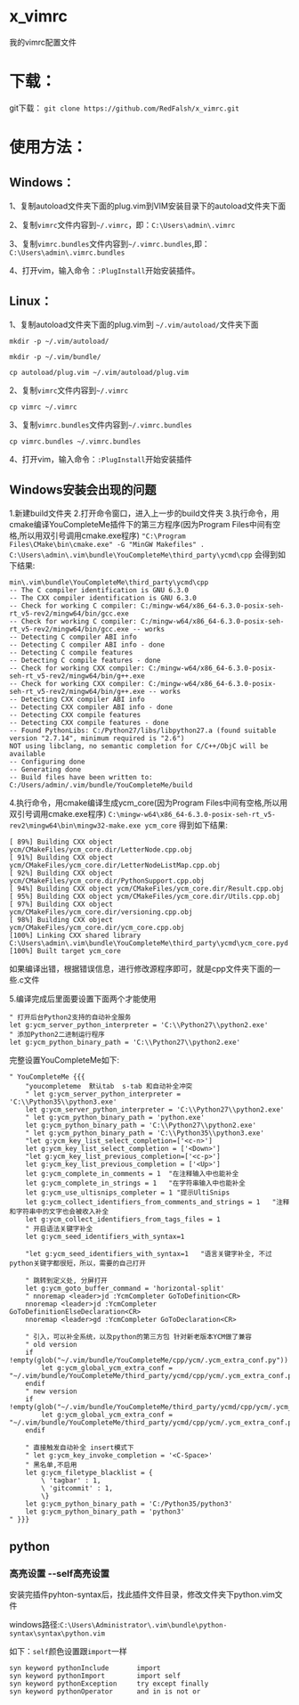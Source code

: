 # x_vimrc
我的vimrc配置文件

# 下载：

git下载：
`git clone https://github.com/RedFalsh/x_vimrc.git`

# 使用方法：

## Windows：

1、复制autoload文件夹下面的plug.vim到VIM安装目录下的autoload文件夹下面

2、复制`vimrc`文件内容到`~/.vimrc`，即：`C:\Users\admin\.vimrc`

3、复制`vimrc.bundles`文件内容到`~/.vimrc.bundles`,即：`C:\Users\admin\.vimrc.bundles`

4、打开vim，输入命令：`:PlugInstall`开始安装插件。

## Linux：

1、复制autoload文件夹下面的plug.vim到 `~/.vim/autoload/`文件夹下面

`mkdir -p ~/.vim/autoload/`

`mkdir -p ~/.vim/bundle/`

`cp autoload/plug.vim ~/.vim/autoload/plug.vim`

2、复制`vimrc`文件内容到`~/.vimrc`

`cp vimrc ~/.vimrc`

3、复制`vimrc.bundles`文件内容到`~/.vimrc.bundles`

`cp vimrc.bundles ~/.vimrc.bundles`

4、打开vim，输入命令：`:PlugInstall`开始安装插件

## Windows安装会出现的问题

1.新建build文件夹
2.打开命令窗口，进入上一步的build文件夹
3.执行命令，用cmake编译YouCompleteMe插件下的第三方程序(因为Program Files中间有空格,所以用双引号调用cmake.exe程序)
`"C:\Program Files\CMake\bin\cmake.exe" -G "MinGW Makefiles" . C:\Users\admin\.vim\bundle\YouCompleteMe\third_party\ycmd\cpp`
会得到如下结果:
```
min\.vim\bundle\YouCompleteMe\third_party\ycmd\cpp
-- The C compiler identification is GNU 6.3.0
-- The CXX compiler identification is GNU 6.3.0
-- Check for working C compiler: C:/mingw-w64/x86_64-6.3.0-posix-seh-rt_v5-rev2/mingw64/bin/gcc.exe
-- Check for working C compiler: C:/mingw-w64/x86_64-6.3.0-posix-seh-rt_v5-rev2/mingw64/bin/gcc.exe -- works
-- Detecting C compiler ABI info
-- Detecting C compiler ABI info - done
-- Detecting C compile features
-- Detecting C compile features - done
-- Check for working CXX compiler: C:/mingw-w64/x86_64-6.3.0-posix-seh-rt_v5-rev2/mingw64/bin/g++.exe
-- Check for working CXX compiler: C:/mingw-w64/x86_64-6.3.0-posix-seh-rt_v5-rev2/mingw64/bin/g++.exe -- works
-- Detecting CXX compiler ABI info
-- Detecting CXX compiler ABI info - done
-- Detecting CXX compile features
-- Detecting CXX compile features - done
-- Found PythonLibs: C:/Python27/libs/libpython27.a (found suitable version "2.7.14", minimum required is "2.6")
NOT using libclang, no semantic completion for C/C++/ObjC will be available
-- Configuring done
-- Generating done
-- Build files have been written to: C:/Users/admin/.vim/bundle/YouCompleteMe/build
```
4.执行命令，用cmake编译生成ycm_core(因为Program Files中间有空格,所以用双引号调用cmake.exe程序)
`C:\mingw-w64\x86_64-6.3.0-posix-seh-rt_v5-rev2\mingw64\bin\mingw32-make.exe ycm_core`
得到如下结果:
```
[ 89%] Building CXX object ycm/CMakeFiles/ycm_core.dir/LetterNode.cpp.obj
[ 91%] Building CXX object ycm/CMakeFiles/ycm_core.dir/LetterNodeListMap.cpp.obj
[ 92%] Building CXX object ycm/CMakeFiles/ycm_core.dir/PythonSupport.cpp.obj
[ 94%] Building CXX object ycm/CMakeFiles/ycm_core.dir/Result.cpp.obj
[ 95%] Building CXX object ycm/CMakeFiles/ycm_core.dir/Utils.cpp.obj
[ 97%] Building CXX object ycm/CMakeFiles/ycm_core.dir/versioning.cpp.obj
[ 98%] Building CXX object ycm/CMakeFiles/ycm_core.dir/ycm_core.cpp.obj
[100%] Linking CXX shared library C:\Users\admin\.vim\bundle\YouCompleteMe\third_party\ycmd\ycm_core.pyd
[100%] Built target ycm_core
```
如果编译出错，根据错误信息，进行修改源程序即可，就是cpp文件夹下面的一些.c文件

5.编译完成后里面要设置下面两个才能使用
```
" 打开后台Python2支持的自动补全服务
let g:ycm_server_python_interpreter = 'C:\\Python27\\python2.exe'
" 添加Python2二进制运行程序
let g:ycm_python_binary_path = 'C:\\Python27\\python2.exe'
```

完整设置YouCompleteMe如下:
```
" YouCompleteMe {{{
    "youcompleteme  默认tab  s-tab 和自动补全冲突
    " let g:ycm_server_python_interpreter = 'C:\\Python35\\python3.exe'
    let g:ycm_server_python_interpreter = 'C:\\Python27\\python2.exe'
    " let g:ycm_python_binary_path = 'python.exe'
    let g:ycm_python_binary_path = 'C:\\Python27\\python2.exe'
    " let g:ycm_python_binary_path = 'C:\\Python35\\python3.exe'
    "let g:ycm_key_list_select_completion=['<c-n>']
    let g:ycm_key_list_select_completion = ['<Down>']
    "let g:ycm_key_list_previous_completion=['<c-p>']
    let g:ycm_key_list_previous_completion = ['<Up>']
    let g:ycm_complete_in_comments = 1  "在注释输入中也能补全
    let g:ycm_complete_in_strings = 1   "在字符串输入中也能补全
    let g:ycm_use_ultisnips_completer = 1 "提示UltiSnips
    let g:ycm_collect_identifiers_from_comments_and_strings = 1   "注释和字符串中的文字也会被收入补全
    let g:ycm_collect_identifiers_from_tags_files = 1
    " 开启语法关键字补全
    let g:ycm_seed_identifiers_with_syntax=1

    "let g:ycm_seed_identifiers_with_syntax=1   "语言关键字补全, 不过python关键字都很短，所以，需要的自己打开

    " 跳转到定义处, 分屏打开
    let g:ycm_goto_buffer_command = 'horizontal-split'
    " nnoremap <leader>jd :YcmCompleter GoToDefinition<CR>
    nnoremap <leader>jd :YcmCompleter GoToDefinitionElseDeclaration<CR>
    nnoremap <leader>gd :YcmCompleter GoToDeclaration<CR>

    " 引入，可以补全系统，以及python的第三方包 针对新老版本YCM做了兼容
    " old version
    if !empty(glob("~/.vim/bundle/YouCompleteMe/cpp/ycm/.ycm_extra_conf.py"))
        let g:ycm_global_ycm_extra_conf = "~/.vim/bundle/YouCompleteMe/third_party/ycmd/cpp/ycm/.ycm_extra_conf.py"
    endif
    " new version
    if !empty(glob("~/.vim/bundle/YouCompleteMe/third_party/ycmd/cpp/ycm/.ycm_extra_conf.py"))
        let g:ycm_global_ycm_extra_conf = "~/.vim/bundle/YouCompleteMe/third_party/ycmd/cpp/ycm/.ycm_extra_conf.py"
    endif

    " 直接触发自动补全 insert模式下
    " let g:ycm_key_invoke_completion = '<C-Space>'
    " 黑名单,不启用
    let g:ycm_filetype_blacklist = {
        \ 'tagbar' : 1,
        \ 'gitcommit' : 1,
        \}
    let g:ycm_python_binary_path = 'C:/Python35/python3'
    let g:ycm_python_binary_path = 'python3'
" }}}

```

## python

### 高亮设置 --self高亮设置

安装完插件pyhton-syntax后，找此插件文件目录，修改文件夹下python.vim文件

windows路径:`C:\Users\Administrator\.vim\bundle\python-syntax\syntax\python.vim`

如下：`self`颜色设置跟`import`一样
```
syn keyword pythonInclude       import
syn keyword pythonImport        import self
syn keyword pythonException     try except finally
syn keyword pythonOperator      and in is not or
```


